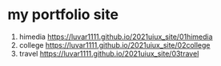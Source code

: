 # my portfolio site
1. himedia https://luvar1111.github.io/2021uiux_site/01himedia
1. college https://luvar1111.github.io/2021uiux_site/02college
1. travel https://luvar1111.github.io/2021uiux_site/03travel
